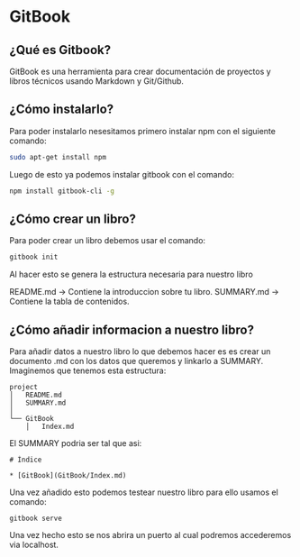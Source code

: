 # GitBook
## ¿Qué es Gitbook?

GitBook es una herramienta para crear documentación de proyectos y libros técnicos usando Markdown y Git/Github.

## ¿Cómo instalarlo?

Para poder instalarlo nesesitamos primero instalar npm con el siguiente comando:
```bash
sudo apt-get install npm
```
Luego de esto ya podemos instalar gitbook con el comando:
```bash
npm install gitbook-cli -g
```

## ¿Cómo crear un libro?

Para poder crear un libro debemos usar el comando:
```bash
gitbook init
```
Al hacer esto se genera la estructura necesaria para nuestro libro

README.md -> Contiene la introduccion sobre tu libro.
SUMMARY.md -> Contiene la tabla de contenidos.

## ¿Cómo añadir informacion a nuestro libro?

Para añadir datos a nuestro libro lo que debemos hacer es es crear un documento .md con los datos que queremos y linkarlo a SUMMARY.
Imaginemos que tenemos esta estructura:

```
project
│   README.md
│   SUMMARY.md    
│
└── GitBook
    │   Index.md
```

El SUMMARY podria ser tal que asi:

```
# Índice

* [GitBook](GitBook/Index.md)

```

Una vez añadido esto podemos testear nuestro libro para ello usamos el comando:
```
gitbook serve
```
Una vez hecho esto se nos abrira un puerto al cual podremos accederemos via localhost.
